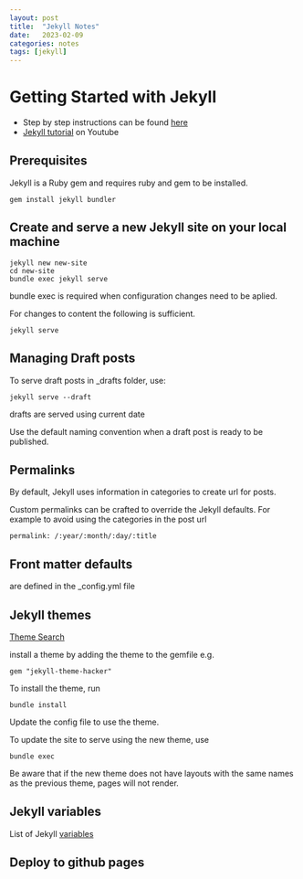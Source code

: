 ```yaml
---
layout: post
title:  "Jekyll Notes"
date:   2023-02-09 
categories: notes
tags: [jekyll]
---
```


# Getting Started with Jekyll

* Step by step instructions can be found [here][jekyll-step-by-step]
* [Jekyll tutorial][jekyll-playlist] on Youtube

## Prerequisites

Jekyll is a Ruby gem and requires ruby and gem to be installed.

```
gem install jekyll bundler
```
## Create and serve a new Jekyll site on your local machine

```
jekyll new new-site
cd new-site
bundle exec jekyll serve
```
bundle exec is required when configuration changes need to be aplied.

For changes to content the following is sufficient.
```
jekyll serve
```
## Managing Draft posts

To serve draft posts in _drafts folder, use:

```
jekyll serve --draft
```

drafts are served using current date

Use the default naming convention when a draft post is ready to be published.

## Permalinks

By default, Jekyll uses information in categories to create url for posts.

Custom permalinks can be crafted to override the Jekyll defaults. For example to avoid using the categories in the post url

```
permalink: /:year/:month/:day/:title
```
## Front matter defaults

are defined in the _config.yml file
## Jekyll themes

[Theme Search](https://rubygems.org/search?query=jekyl-theme)

install a theme by adding the theme to the gemfile e.g.

```
gem "jekyll-theme-hacker"
```

To install the theme, run
```
bundle install
```

Update the config file to use the theme.

To update the site to serve using the new theme, use

```
bundle exec
```

Be aware that if the new theme does not have layouts with the same names as the previous theme, pages will not render.

## Jekyll variables

List of Jekyll [variables](https://jekyllrb.com/docs/variables/)
## Deploy to github pages

[jekyll-playlist]: https://www.youtube.com/playlist?list=PLLAZ4kZ9dFpOPV5C5Ay0pHaa0RJFhcmcB
[jekyll-step-by-step]: https://jekyllrb.com/docs/step-by-step/01-setup/